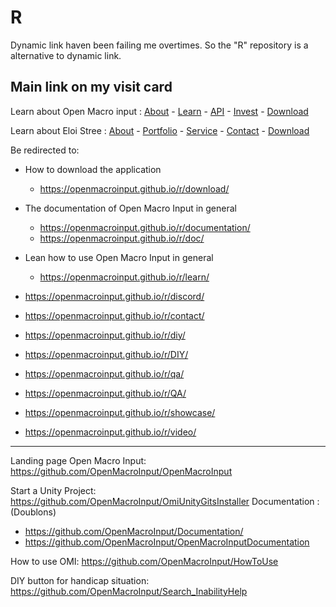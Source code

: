 # R
Dynamic link haven been failing me overtimes. So the "R" repository is a alternative to dynamic link.


## Main link on my visit card

Learn about Open Macro input :
[About](https://openmacroinput.github.io/r/about) - [Learn](https://openmacroinput.github.io/r/learn) - [API](https://openmacroinput.github.io/r/api) - [Invest](https://openmacroinput.github.io/r/invest) - [Download](https://openmacroinput.github.io/r/download)  

Learn about Eloi Stree :
[About](https://eloistree.github.io/r/about) - [Portfolio](https://eloistree.github.io/r/portfolio) - [Service](https://eloistree.github.io/r/service) - [Contact](https://eloistree.github.io/r/contact) - [Download](https://eloistree.github.io/r/download)  



Be redirected to:
- How to download the application
  - https://openmacroinput.github.io/r/download/
- The documentation of Open Macro Input in general
  - https://openmacroinput.github.io/r/documentation/
  - https://openmacroinput.github.io/r/doc/
- Lean how to use Open Macro Input in general
  - https://openmacroinput.github.io/r/learn/
  
    
- https://openmacroinput.github.io/r/discord/
- https://openmacroinput.github.io/r/contact/
  
- https://openmacroinput.github.io/r/diy/
- https://openmacroinput.github.io/r/DIY/
   
- https://openmacroinput.github.io/r/qa/
- https://openmacroinput.github.io/r/QA/
  
- https://openmacroinput.github.io/r/showcase/
- https://openmacroinput.github.io/r/video/
 


-----------------------------------------------------------------------------
Landing page Open Macro Input: https://github.com/OpenMacroInput/OpenMacroInput

Start a Unity Project: https://github.com/OpenMacroInput/OmiUnityGitsInstaller
Documentation : (Doublons)
- https://github.com/OpenMacroInput/Documentation/
- https://github.com/OpenMacroInput/OpenMacroInputDocumentation
  
How to use OMI: https://github.com/OpenMacroInput/HowToUse

DIY button for handicap situation: https://github.com/OpenMacroInput/Search_InabilityHelp
